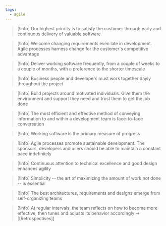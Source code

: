 ```yaml
---
tags:
  - agile
---
```

> [!info] Our highest priority is to satisfy the customer through early and continuous delivery of valuable software

> [!info] Welcome changing requirements even late in development. Agile processes harness change for the customer's competitive advantage

> [!info] Deliver working software frequently, from a couple of weeks to a couple of months, with a preference to the shorter timescale

> [!info] Business people and developers must work together dayly throughout the project

> [!info] Build projects around motivated individuals. Give them the environment and support they need and trust them to get the job done

> [!info] The most efficient and effective method of conveying information to and within a development team is face-to-face conversation

> [!info] Working software is the primary measure of progress

> [!info] Agile processes promote sustainable development. The sponsors, developers and users should be able to maintain a constant pace indefinitely

> [!info] Continuous attention to technical excellence and good design enhances agility

> [!info] Simplicity -- the art of maximizing the amount of work not done -- is essential

> [!info] The best architectures, requirements and designs emerge from self-organizing teams

> [!info] At regular intervals, the team reflects on how to become more effective, then tunes and adjusts its behavior accordingly -> [[Retrospectives]]
